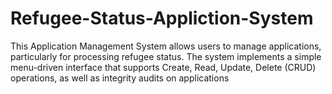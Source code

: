 # Refugee-Status-Appliction-System
This Application Management System allows users to manage applications, particularly for processing refugee status. The system implements a simple menu-driven interface that supports Create, Read, Update, Delete (CRUD) operations, as well as integrity audits on applications
